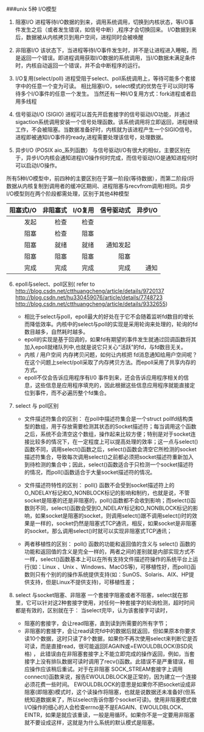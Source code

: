 ###unix 5种 I/O模型
1. 阻塞I/O
    进程等待I/O数据的到来，调用系统调用，切换到内核状态，等I/O事件发生之后（或者发生错误，如信号中断）,程序才会切换回来。
    I/O数据到来后，数据被从内核拷贝到用户空间，进程同时会被唤醒

2. 非阻塞I/O
   该状态下，当进程等待I/O事件发生时，并不是让进程进入睡眠，而是返回一个错误。即进程调用获取I/O数据的系统调用，当I/O数据未满足条件时，内核自动返回一个错误，并不会中断程序的运行。

3. I/O复用(select/poll)
进程受阻于select、poll系统调用上，等待可能多个套接字中的任意一个变为可读。
相比阻塞I/O，select模式的优势在于可以同时等待多个I/O事件的任意一个发生。
当然还有一种I/O复用方式：fork进程或者启用多线程

4. 信号驱动I/O (SIGIO)
    进程可以首先开启套接字的信号驱动I/O功能，并通过sigaction系统调用安装一个信号处理函数。该系统调用将立即返回，进程继续工作，不会被阻塞。当数据准备好时，内核就为该进程产生一个SIGIO信号。进程即被通知I/O事件的ready,进程需要处理该信号，处理数据。

5. 异步I/O (POSIX aio\_系列函数）
 与信号驱动I/O有很大的相似，主要区别在于，异步I/O内核会通知进程I/O操作何时完成，而信号驱动I/O是通知进程何时可以启动I/O操作。

所有5种I/O模型中，前四种的主要区别在于第一阶段(等待数据），而第二阶段(将数据从内核复制到调用者的缓冲区期间、进程阻塞与recvfrom调用)相同。异步I/O模型则在两个阶段都需处理，区别于其他4种模型



阻塞式I/O  | 非阻塞式   |  I/O复用   | 信号驱动式   |异步I/O  
--:|--:|--:|--:|--:|
发起       | 检查       |  检查      |              |
阻塞       | 检查       |阻塞       |               |
阻塞       |   就绪     | 就绪      | 通知发起      |
阻塞       |阻塞        |阻塞        | 阻塞         |
完成       |完成        |完成        |完成          |通知



6. epoll与select、poll区别( refer to http://blog.csdn.net/ctthuangcheng/article/details/9720137   http://blog.csdn.net/hu330459076/article/details/7748723   http://blog.csdn.net/ctthuangcheng/article/details/9332655)
    - 相比于select与poll，epoll最大的好处在于它不会随着监听fd数目的增长而降低效率。内核中的select与poll的实现是采用轮询来处理的，轮询的fd数目越多，自然耗时越多。
    - epoll的实现是基于回调的，如果fd有期望的事件发生就通过回调函数将其加入epoll就绪队列中,也就是说它只关心“活跃”的fd，与fd数目无关。
    - 内核 / 用户空间 内存拷贝问题，如何让内核把 fd消息通知给用户空间呢？在这个问题上select/poll采取了内存拷贝方法。而epoll采用了共享内存的方式。
    - epoll不仅会告诉应用程序有I/0 事件到来，还会告诉应用程序相关的信息，这些信息是应用程序填充的，因此根据这些信息应用程序就能直接定位到事件，而不必遍历整个fd集合。

7. select 与 poll区别
    - 文件描述符集合的区别：
 在poll中描述符集合是一个struct pollfd结构类型的数组，用于存放需要检测其状态的Socket描述符；每当调用这个函数之后，系统不会清空这个数组，操作起来比较方便；特别是对于socket连接比较多的情况下，在一定程度上可以提高处理的效率；这一点与select()函数不同，调用select()函数之后，select()函数会清空它所检测的socket描述符集合，导致每次调用select()之前都必须把socket描述符重新加入到待检测的集合中；因此，select()函数适合于只检测一个socket描述符的情况，而poll()函数适合于大量socket描述符的情况。
 
    - 文件描述符特性的区别：
poll() 函数不会受到socket描述符上的O_NDELAY标记和O_NONBLOCK标记的影响和制约，也就是说，不管socket是阻塞的还是非阻塞的，poll()函数都不会收到影响；而select()函数则不同，select()函数会受到O_NDELAY标记和O_NONBLOCK标记的影响，如果socket是阻塞的socket，则调用select()跟不调用select()时的效果是一样的，socket仍然是阻塞式TCP通讯，相反，如果socket是非阻塞的socket，那么调用select()时就可以实现非阻塞式TCP通讯；

    - 两者移植性的区别：
poll() 函数的功能和返回值的含义与 select() 函数的功能和返回值的含义是完全一样的，两者之间的差别就是内部实现方式不一样，select()函数基本上可以在所有支持文件描述符操作的系统平台上运行(如：Linux 、Unix 、Windows、MacOS等)，可移植性好，而poll()函数则只有个别的的操作系统提供支持(如：SunOS、Solaris、AIX、HP提供支持，但是Linux不提供支持)，可移植性差；

8. select 与socket阻塞、非阻塞
一个套接字阻塞或者不阻塞，select就在那里，它可以针对这2种套接字使用，对任何一种套接字的轮询检测，超时时间都是有效的，区别就在于：
当select完毕，认为该套接字可读时，
    - 阻塞的套接字，会让read阻塞，直到读到所需要的所有字节；
    - 非阻塞的套接字，会让read读完fd中的数据后就返回，但如果原本你要求读10个数据，这时只读了8个数据，如果你不再次使用select来判断它是否可读，而是直接read，很可能返回EAGAIN或=EWOULDBLOCK(BSD风格) ，
    此错误由在非阻塞套接字上不能立即完成的操作返回，例如，当套接字上没有排队数据可读时调用了recv()函数。此错误不是严重错误，相应操作应该稍后重试。对于在非阻塞   SOCK_STREAM套接字上调用connect()函数来说，报告EWOULDBLOCK是正常的，因为建立一个连接必须花费一些时间。 EWOULDBLOCK的意思是如果你不把socket设成非阻塞(即阻塞)模式时，这个读操作将阻塞，也就是说数据还未准备好(但系统知道数据来了，所以select告诉你那个socket可读)。使用非阻塞模式做I/O操作的细心的人会检查errno是不是EAGAIN、EWOULDBLOCK、EINTR，如果是就应该重读，一般是用循环。如果你不是一定要用非阻塞就不要设成这样，这就是为什么系统的默认模式是阻塞。

